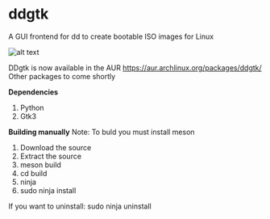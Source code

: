 # ddgtk
A GUI frontend for dd to create bootable ISO images for Linux



![alt text](https://i.imgur.com/5bfLU59.png)

DDgtk is now available in the AUR https://aur.archlinux.org/packages/ddgtk/
Other packages to come shortly

<b>Dependencies</b>
  1. Python
  2. Gtk3


<b>Building manually</b>
Note: To buld you must install meson
  1. Download the source
  2. Extract the source
  3. meson build
  4. cd build
  5. ninja
  6. sudo ninja install
  
  
If you want to uninstall:
     sudo ninja uninstall
     
